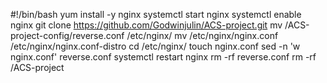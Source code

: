 #!/bin/bash
yum install -y nginx
systemctl start nginx
systemctl enable nginx
git clone https://github.com/Godwinjulin/ACS-project.git
mv /ACS-project-config/reverse.conf /etc/nginx/
mv /etc/nginx/nginx.conf /etc/nginx/nginx.conf-distro
cd /etc/nginx/
touch nginx.conf
sed -n 'w nginx.conf' reverse.conf
systemctl restart nginx
rm -rf reverse.conf
rm -rf /ACS-project



